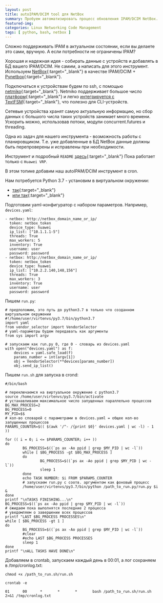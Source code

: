 ```yaml
---
layout: post
title: autoIPAM/DCIM tool для NetBox
summary: Пробуем автоматизировать процесс обновления IPAM/DCIM NetBox.
featured-img:
categories: Linux Networking Code Management
tags: [ python, bash, netbox ]
---
```


Сложно поддерживать IPAM в актуальном состоянии, если вы делаете это сами, вручную.
А если потребности не ограничены IPAM?

Хорошая и надежная идея - собирать данные с устройств и добавлять в БД вашего IPAM/DCIM. Не самим, а написать для этого инструмент.
Используем [NetBox](https://github.com/netbox-community/netbox){:target="_blank"} в качестве IPAM/DCIM + [Pynetbox](https://github.com/digitalocean/pynetbox){:target="_blank"}.

Подключаться к устройствам будем по ssh, с помощью [netmiko](https://github.com/ktbyers/netmiko){:target="_blank"}.
Netmiko поддерживает большое число [платформ](https://ktbyers.github.io/netmiko/PLATFORMS.html){:target="_blank"} и легко [интегрируется с TextFSM](https://pynet.twb-tech.com/blog/automation/netmiko-textfsm.html){:target="_blank"}, что полезно для CLI-устройств.

Сетевые устройства хранят самую актуальную информацию, но сбор данных с большого числа таких устройств занимает много времени. Ускорить можно, использовав потоки, модули concurrent.futures и threading.

Одна из задач для нашего инструмента - возможность работы с планировщиком. Т.е. уже добавленные в БД NetBox данные должны быть перепроверены и исправлены при необходимости.

Инструмент и подробный `README` [здесь](https://github.com/netdotwork/netbox_resolver){:target="_blank"}
Пока работает только с `Huawei VRP`.

В этом топике добавим наш autoIPAM/DCIM инструмент в cron.

Нам потребуется Python 3.7 - установим в виртуальном окружении:
- [так](https://github.com/netdotwork/pyneng-my-exercises/blob/master/virtualenv_python.md){:target="_blank"}
- [или так](https://pyneng.github.io/docs/venv/){:target="_blank"}

Подготовим yaml-конфигуратор с набором параметров. Например, `devices.yaml`:

```
- netbox: http://netbox_domain_name_or_ip/
  token: netbox_token
  device_type: huawei
  ip_list: ["10.1.1.1-5"]
  threads: True
  max_workers: 5
  inventory: True
  username: user
  password: password
- netbox: http://netbox_domain_name_or_ip/
  token: netbox_token
  device_type: huawei
  ip_list: ["10.2.2.140,148,156"]
  threads: True
  max_workers: 3
  inventory: True
  username: user
  password: password
```

Пишем `run.py`:
```
# предположим, это путь до python3.7 в только что созданном виртуальном окружении
#!/home/user/virtenvs/py3.7/bin/python3.7
import yaml
from vendor_selector import VendorSelector
# yaml-параметры будем передавать как аргументы
from sys import argv

# запускаем как run.py 0, где 0 - словарь из devices.yaml
with open("devices.yaml") as f:
    devices = yaml.safe_load(f)
    params_number = int(argv[1])
    obj = VendorSelector(**devices[params_number])
    obj.send_ip_list()

```

Пишем `run.sh` для запуска в crond:

```
#/bin/bash

# переключаемся на виртуальное окружение с python3.7
source /home/user/virtenvs/py3.7/bin/activate
# устанавливаем максимальное число запущенных параллельно процессов
BG_MAX_PROCESS=2
BG_PROCESS=0
MY_PID=$$
# кол-во словарей с параметрами в devices.yaml = общее кол-во запущенных процессов
PARAMS_COUNTER=$(( $(awk '/^- /{print $0}' devices.yaml | wc -l) - 1 ))

for (( i = 0; i <= $PARAMS_COUNTER; i++ ))
do
        BG_PROCESS=$((`ps ax -Ao ppid | grep $MY_PID | wc -l`))
        while [ $BG_PROCESS -gt $BG_MAX_PROCESS ]
        do
                BG_PROCESS=$((`ps ax -Ao ppid | grep $MY_PID | wc -l`))
                sleep 1
        done
        echo TASK NUMBER: $i FROM $PARAMS_COUNTER
		# запускаем run.py с соотв. аргументом как фоновый процесс
        /home/user/virtenvs/py3.7/bin/python /path_to_run.py/run.py $i &
done
printf "\nTASKS FINISHING...\n"
BG_PROCESS=$((`ps ax -Ao ppid | grep $MY_PID | wc -l`))
# ожидаем пока выполнятся последние 2 процесса
# уведомляем о завершении всех процессов
printf "LAST $BG_PROCESS PROCESSES\n"
while [ $BG_PROCESS -gt 1 ]
do
        BG_PROCESS=$((`ps ax -Ao ppid | grep $MY_PID | wc -l`))
        #clear
        #echo LAST $BG_PROCESS PROCESSES
        sleep 1
done
printf "\nALL TASKS HAVE DONE\n"
```

Добавляем в crontab, запускаем каждый день в 00:01, а лог сохраняем в /tmp/cronlog.txt:

`chmod +x /path_to_run.sh/run.sh`

`crontab -e`

`01      00      *       *       *       bash /path_to_run.sh/run.sh 2>&1 /tmp/cronlog.txt`
